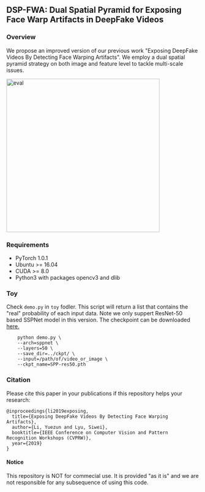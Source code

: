 
## DSP-FWA: Dual Spatial Pyramid for Exposing Face Warp Artifacts in DeepFake Videos 


### Overview
We propose an improved version of our previous work 
"Exposing DeepFake Videos By Detecting Face Warping Artifacts". We employ a dual spatial pyramid strategy on both
image and feature level to tackle multi-scale issues.

<p align="left">
  <img src="src/overview.jpg" alt="eval" width="400"/>
</p>

### Requirements
- PyTorch 1.0.1
- Ubuntu >= 16.04
- CUDA >= 8.0
- Python3 with packages opencv3 and dlib

### Toy
Check `demo.py` in `toy` fodler. This script will return a list that contains the "real" probability of each input data. 
Note we only suppert ResNet-50 based SSPNet model in this version. The checkpoint can be downloaded
 [here.](https://drive.google.com/open?id=13wbA5kHRGODBDdiJ2gPeB1XK4KiCh-Im)

```commandline
    python demo.py \
    --arch=sppnet \
    --layers=50 \
    --save_dir=../ckpt/ \
    --input=/path/of/video_or_image \
    --ckpt_name=SPP-res50.pth
```

    
### Citation

Please cite this paper in your publications if this repository helps your research:

    @inproceedings{li2019exposing,
      title={Exposing DeepFake Videos By Detecting Face Warping Artifacts},
      author={Li, Yuezun and Lyu, Siwei},
      booktitle={IEEE Conference on Computer Vision and Pattern Recognition Workshops (CVPRW)},
      year={2019}
    }
    
#### Notice
This repository is NOT for commecial use. It is provided "as it is" and we are not responsible for any subsequence of using this code.




